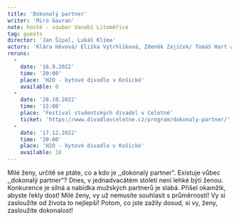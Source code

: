 ```yaml
---
title: 'Dokonalý partner'
writer: 'Miro Gavran'
note: hosté - soubor Vanabí Litoměřice
tag: guests
director: 'Jan Šípal, Lukáš Klíma'
actors: 'Klára Hávová/ Eliška Vytrhlíková, Zdeněk Zajíček/ Tomáš Hart a Petra Vališová'
reruns:
  -
    date: '16.9.2022'
    time: '20:00'
    place: 'H2O - bytové divadlo v Košické'
    available: 0
  -  
    date: '28.10.2022'
    time: '15:00'
    place: 'Festival studentských divadel v Celetné'
    ticket: 'https://www.divadlovceletne.cz/program/dokonaly-partner/'
  -  
    date: '17.12.2022'
    time: '20:00'
    place: 'H2O - bytové divadlo v Košické'
    available: 18
---
```

Milé ženy, určitě se ptáte, co a kdo je ,,dokonalý partner". Existuje vůbec ,,dokonalý partner"? Dnes, v jednadvacátém století není lehké býti ženou. Konkurence je silná a nabídka mužských partnerů je slabá. Přišel okamžik, abyste řekly dost! Milé ženy, vy už nemusíte souhlasit s průměrností! Vy si zasloužíte od života to nejlepší! Potom, co jste zažily dosud, si vy, ženy, zasloužíte dokonalost!
